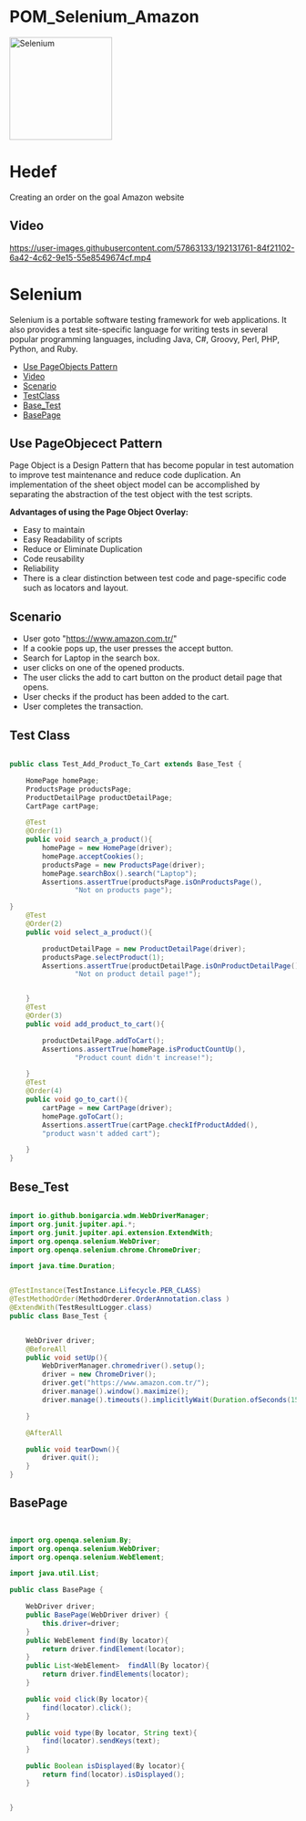 # POM_Selenium_Amazon
<a href="https://selenium.dev"><img src="https://selenium.dev/images/selenium_logo_square_green.png" width="180" alt="Selenium"/></a>

# Hedef
Creating an order on the goal Amazon website
## Video



https://user-images.githubusercontent.com/57863133/192131761-84f21102-6a42-4c62-9e15-55e8549674cf.mp4



# Selenium



Selenium is a portable software testing framework for web applications. It also provides a test site-specific language for writing tests in several popular programming languages, including Java, C#, Groovy, Perl, PHP, Python, and Ruby.

  * [Use PageObjects Pattern](#use-pageobjects-pattern)
  * [Video](#Video)
  * [Scenario](#Senaryo)
  * [TestClass](#TesClass)
  * [Base_Test](#Base_Test)
  * [BasePage](#BasePage)
  
 
## Use PageObjecect Pattern

Page Object is a Design Pattern that has become popular in test automation to improve test maintenance and reduce code duplication. An implementation of the sheet object model can be accomplished by separating the abstraction of the test object with the test scripts.

**Advantages of using the Page Object Overlay:**
* Easy to maintain
* Easy Readability of scripts
* Reduce or Eliminate Duplication
* Code reusability
* Reliability
* There is a clear distinction between test code and page-specific code such as locators and layout.


 
## Scenario
* User goto "https://www.amazon.com.tr/"
* If a cookie pops up, the user presses the accept button.
* Search for Laptop in the search box.
* user clicks on one of the opened products.
* The user clicks the add to cart button on the product detail page that opens.
* User checks if the product has been added to the cart.
* User completes the transaction.



## Test Class

```java

public class Test_Add_Product_To_Cart extends Base_Test {

    HomePage homePage;
    ProductsPage productsPage;
    ProductDetailPage productDetailPage;
    CartPage cartPage;

    @Test
    @Order(1)
    public void search_a_product(){
        homePage = new HomePage(driver);
        homePage.acceptCookies();
        productsPage = new ProductsPage(driver);
        homePage.searchBox().search("Laptop");
        Assertions.assertTrue(productsPage.isOnProductsPage(),
                "Not on products page");

}
    @Test
    @Order(2)
    public void select_a_product(){

        productDetailPage = new ProductDetailPage(driver);
        productsPage.selectProduct(1);
        Assertions.assertTrue(productDetailPage.isOnProductDetailPage(),
                "Not on product detail page!");


    }
    @Test
    @Order(3)
    public void add_product_to_cart(){

        productDetailPage.addToCart();
        Assertions.assertTrue(homePage.isProductCountUp(),
                "Product count didn't increase!");

    }
    @Test
    @Order(4)
    public void go_to_cart(){
        cartPage = new CartPage(driver);
        homePage.goToCart();
        Assertions.assertTrue(cartPage.checkIfProductAdded(),
        "product wasn't added cart");

    }
}

```


## Bese_Test

```java

import io.github.bonigarcia.wdm.WebDriverManager;
import org.junit.jupiter.api.*;
import org.junit.jupiter.api.extension.ExtendWith;
import org.openqa.selenium.WebDriver;
import org.openqa.selenium.chrome.ChromeDriver;

import java.time.Duration;


@TestInstance(TestInstance.Lifecycle.PER_CLASS)
@TestMethodOrder(MethodOrderer.OrderAnnotation.class )
@ExtendWith(TestResultLogger.class)
public class Base_Test {


    WebDriver driver;
    @BeforeAll
    public void setUp(){
        WebDriverManager.chromedriver().setup();
        driver = new ChromeDriver();
        driver.get("https://www.amazon.com.tr/");
        driver.manage().window().maximize();
        driver.manage().timeouts().implicitlyWait(Duration.ofSeconds(15));

    }

    @AfterAll

    public void tearDown(){
        driver.quit();
    }
}

```

## BasePage


```java


import org.openqa.selenium.By;
import org.openqa.selenium.WebDriver;
import org.openqa.selenium.WebElement;

import java.util.List;

public class BasePage {

    WebDriver driver;
    public BasePage(WebDriver driver) {
        this.driver=driver;
    }
    public WebElement find(By locator){
        return driver.findElement(locator);
    }
    public List<WebElement>  findAll(By locator){
        return driver.findElements(locator);
    }

    public void click(By locator){
        find(locator).click();
    }

    public void type(By locator, String text){
        find(locator).sendKeys(text);
    }

    public Boolean isDisplayed(By locator){
        return find(locator).isDisplayed();
    }


}


```
